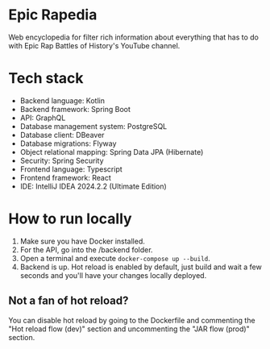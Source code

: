 # Epic Rapedia
Web encyclopedia for filter rich information about everything that has to do with Epic Rap Battles of History's YouTube channel.

# Tech stack
- Backend language: Kotlin
- Backend framework: Spring Boot
- API: GraphQL
- Database management system: PostgreSQL
- Database client: DBeaver
- Database migrations: Flyway
- Object relational mapping: Spring Data JPA (Hibernate)
- Security: Spring Security
- Frontend language: Typescript
- Frontend framework: React
- IDE: IntelliJ IDEA 2024.2.2 (Ultimate Edition)

# How to run locally
1. Make sure you have Docker installed.
2. For the API, go into the /backend folder.
3. Open a terminal and execute `docker-compose up --build`.
4. Backend is up. Hot reload is enabled by default, just build and wait a few seconds and you'll have your changes locally deployed.

## Not a fan of hot reload?
You can disable hot reload by going to the Dockerfile and commenting the "Hot reload flow (dev)" section and uncommenting the "JAR flow (prod)" section.
